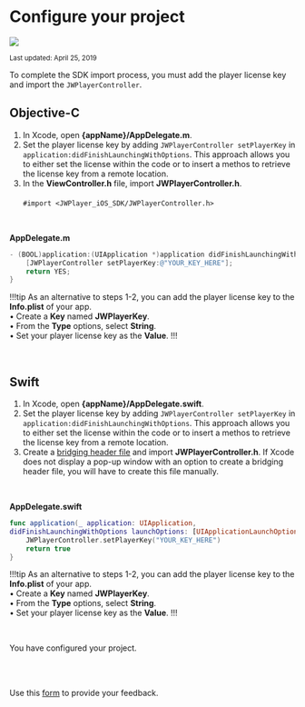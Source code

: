 # Configure your project

<img src="https://img.shields.io/badge/SDK-iOS%20v3-0AAC29.svg?logo=apple">

<sup>Last updated: April 25, 2019</sup>

To complete the SDK import process, you must add the player license key and import the `JWPlayerController`.

## Objective-C

1. In Xcode, open **{appName}/AppDelegate.m**.
2. Set the player license key by adding `JWPlayerController setPlayerKey` in `application:didFinishLaunchingWithOptions`.  This approach allows you to either set the license within the code or to insert a methos to retrieve the license key from a remote location.
3. In the **ViewController.h** file, import **JWPlayerController.h**.<br/><br/>`#import <JWPlayer_iOS_SDK/JWPlayerController.h>`

<br/>

**AppDelegate.m**

```Objective-C
- (BOOL)application:(UIApplication *)application didFinishLaunchingWithOptions:(NSDictionary *)launchOptions {
    [JWPlayerController setPlayerKey:@"YOUR_KEY_HERE"]; 
    return YES; 
}
```

!!!tip
As an alternative to steps 1-2, you can add the player license key to the **Info.plist** of your app. <br/>&bull; Create a **Key** named **JWPlayerKey**.<br/>&bull; From the **Type** options, select **String**.<br/>&bull; Set your player license key as the **Value**.
!!!

<br/>

## Swift

1. In Xcode, open **{appName}/AppDelegate.swift**.
2. Set the player license key by adding `JWPlayerController setPlayerKey` in `application:didFinishLaunchingWithOptions`. This approach allows you to either set the license within the code or to insert a methos to retrieve the license key from a remote location.
3. Create a <a href="https://developer.apple.com/documentation/swift/imported_c_and_objective-c_apis/importing_objective-c_into_swift" target="_blank">bridging header file</a> and import **JWPlayerController.h**. If Xcode does not display a pop-up window with an option to create a bridging header file, you will have to create this file manually.

<br/>

**AppDelegate.swift**

```Swift
func application(_ application: UIApplication, 
didFinishLaunchingWithOptions launchOptions: [UIApplicationLaunchOptionsKey : Any]?) -> Bool {   
    JWPlayerController.setPlayerKey("YOUR_KEY_HERE") 
    return true
}
```

!!!tip
As an alternative to steps 1-2, you can add the player license key to the **Info.plist** of your app. <br/>&bull; Create a **Key** named **JWPlayerKey**.<br/>&bull; From the **Type** options, select **String**.<br/>&bull; Set your player license key as the **Value**.
!!!

<br/>


You have configured your project.

<br/><br/>
<div id="wufoo-mff60sc1xnn4cu">
Use this <a href="https://jwplayerdocs.wufoo.com/forms/mff60sc1xnn4cu">form</a> to provide your feedback.
</div>
<script type="text/javascript">var mff60sc1xnn4cu;(function(d, t) {
var s = d.createElement(t), options = {
'userName':'jwplayerdocs',
'formHash':'mff60sc1xnn4cu',
'autoResize':true,
'height':'288',
'async':true,
'host':'wufoo.com',
'header':'show',
'ssl':true,
'defaultValues': 'field118=' + location.pathname};
s.src = ('https:' == d.location.protocol ? 'https://' : 'http://') + 'www.wufoo.com/scripts/embed/form.js';
s.onload = s.onreadystatechange = function() {
var rs = this.readyState; if (rs) if (rs != 'complete') if (rs != 'loaded') return;
try { mff60sc1xnn4cu = new WufooForm();mff60sc1xnn4cu.initialize(options);mff60sc1xnn4cu.display(); } catch (e) {}};
var scr = d.getElementsByTagName(t)[0], par = scr.parentNode; par.insertBefore(s, scr);
})(document, 'script');</script>
